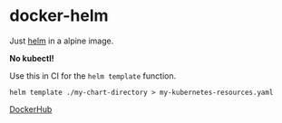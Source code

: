 # docker-helm
Just [helm](https://docs.helm.sh/) in a alpine image.

__No kubectl!__

Use this in CI for the `helm template` function.

```
helm template ./my-chart-directory > my-kubernetes-resources.yaml
```

[DockerHub](https://hub.docker.com/r/apitters/docker-helm/)
